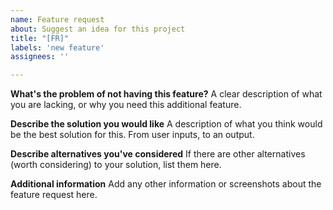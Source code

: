 ```yaml
---
name: Feature request
about: Suggest an idea for this project
title: "[FR]"
labels: 'new feature'
assignees: ''

---
```


**What's the problem of not having this feature?**
A clear description of what you are lacking, or why you need this additional feature.

**Describe the solution you would like**
A description of what you think would be the best solution for this. From user inputs, to an output.

**Describe alternatives you've considered**
If there are other alternatives (worth considering) to your solution, list them here.

**Additional information**
Add any other information or screenshots about the feature request here.
